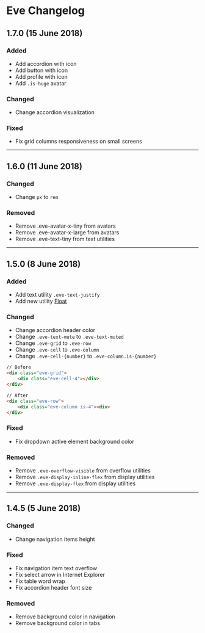 # Eve Changelog

## 1.7.0 (15 June 2018)

### Added
- Add accordion with icon
- Add button with icon
- Add profile with icon
- Add ```.is-huge``` avatar

### Changed
- Change accordion visualization

### Fixed
- Fix grid columns responsiveness on small screens

---

## 1.6.0 (11 June 2018)

### Changed
- Change ```px``` to ```rem```

### Removed
- Remove .eve-avatar-x-tiny from avatars
- Remove .eve-avatar-x-large from avatars
- Remove .eve-text-tiny from text utilities

---

## 1.5.0 (8 June 2018)

### Added
- Add text utility ```.eve-text-justify```
- Add new utility [Float](https://kanbanize.github.io/eve/documentation/#utilities/float)

### Changed
- Change accordion header color
- Change ```.eve-text-mute``` to ```.eve-text-muted```
- Change ```.eve-grid``` to ```.eve-row```
- Change ```.eve-cell``` to ```.eve-column```
- Change ```.eve-cell-{number}``` to `.eve-column.is-{number}`

```html
// Before
<div class="eve-grid">
    <div class="eve-cell-4"></div>
</div>

// After
<div class="eve-row">
    <div class="eve-column is-4"><div>
</div>
```

### Fixed
- Fix dropdown active element background color

### Removed
- Remove ```.eve-overflow-visible``` from overflow utilities
- Remove ```.eve-display-inline-flex``` from display utilities
- Remove ```.eve-display-flex``` from display utilities

---

## 1.4.5 (5 June 2018)

### Changed
- Change navigation items height

### Fixed
- Fix navigation item text overflow
- Fix select arrow in Internet Explorer
- Fix table word wrap
- Fix accordion header font size

### Removed
- Remove background color in navigation
- Remove background color in tabs
